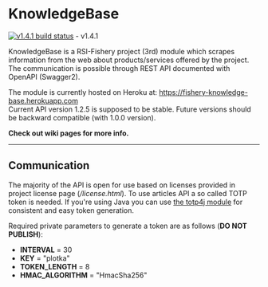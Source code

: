 # KnowledgeBase

[![v1.4.1 build status](https://gitlab.com/Druzyna-A/KnowledgeBase/badges/v1.4.1/build.svg)](https://gitlab.com/Druzyna-A/KnowledgeBase/commits/v1.4.1) - v1.4.1

KnowledgeBase is a RSI-Fishery project (3rd) module which scrapes information from the web about products/services offered by the project. The communication is possible through REST API documented with OpenAPI (Swagger2).

The module is currently hosted on Heroku at: https://fishery-knowledge-base.herokuapp.com  
Current API version 1.2.5 is supposed to be stable. Future versions should be backward compatible (with 1.0.0 version).

**Check out wiki pages for more info.**
***
## Communication
The majority of the API is open for use based on licenses provided in project license page (*/license.html*). To use articles API a so called TOTP token is needed. If you're using Java you can use [the totp4j module](https://gitlab.com/Druzyna-A/totp4j) for consistent and easy token generation.

Required private parameters to generate a token are as follows (**DO NOT PUBLISH**):

* **INTERVAL** = 30
* **KEY** = "plotka"
* **TOKEN_LENGTH** = 8
* **HMAC_ALGORITHM** = "HmacSha256"
